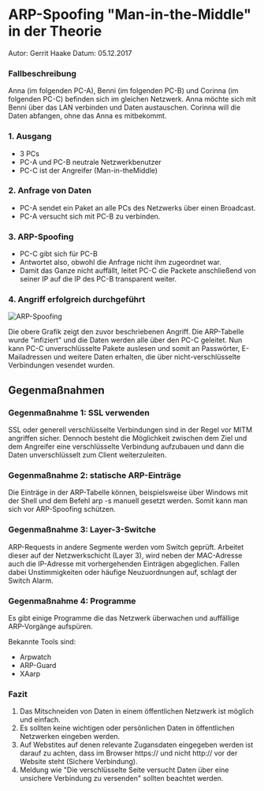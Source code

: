 # ARP-Spoofing "Man-in-the-Middle" in der Theorie

Autor: Gerrit Haake
Datum: 05.12.2017

### Fallbeschreibung

Anna (im folgenden PC-A), Benni (im folgenden PC-B) und Corinna (im folgenden PC-C) befinden sich im gleichen Netzwerk. Anna möchte sich mit Benni über das LAN verbinden und Daten austauschen.
Corinna will die Daten abfangen, ohne das Anna es mitbekommt.

### 1. Ausgang

- 3 PCs
- PC-A und PC-B neutrale Netzwerkbenutzer
- PC-C ist der Angreifer (Man-in-theMiddle)

### 2. Anfrage von Daten

- PC-A sendet ein Paket an alle PCs des Netzwerks über einen Broadcast.
- PC-A versucht sich mit PC-B zu verbinden.

### 3. ARP-Spoofing

- PC-C gibt sich für PC-B
- Antwortet also, obwohl die Anfrage nicht ihm zugeordnet war.
- Damit das Ganze nicht auffällt, leitet PC-C die Packete anschließend von seiner IP auf die IP des PC-B transparent weiter.

### 4. Angriff erfolgreich durchgeführt

![ARP-Spoofing](http://2we26u4fam7n16rz3a44uhbe1bq2.wpengine.netdna-cdn.com/wp-content/uploads/120711_2318_VLANHacking1.png)

Die obere Grafik zeigt den zuvor beschriebenen Angriff. Die ARP-Tabelle wurde "infiziert" und die Daten werden alle über den PC-C geleitet. 
Nun kann PC-C unverschlüsselte Pakete auslesen und somit an Passwörter, E-Mailadressen und weitere Daten erhalten, die über nicht-verschlüsselte Verbindungen vesendet wurden.

## Gegenmaßnahmen

### Gegenmaßnahme 1: SSL verwenden

SSL oder generell verschlüsselte Verbindungen sind in der Regel vor MITM angriffen sicher. 
Dennoch besteht die Möglichkeit zwischen dem Ziel und dem Angreifer eine verschlüsselte Verbindung aufzubauen und dann die Daten unverschlüsselt zum Client weiterzuleiten.

### Gegenmaßnahme 2: statische ARP-Einträge

Die Einträge in der ARP-Tabelle können, beispielsweise über Windows mit der Shell und dem Befehl arp -s manuell gesetzt werden. Somit kann man sich vor ARP-Spoofing schützen.

### Gegenmaßnahme 3: Layer-3-Switche

ARP-Requests in andere Segmente werden vom Switch geprüft. Arbeitet dieser auf der Netzwerkschicht (Layer 3), wird neben der MAC-Adresse auch die IP-Adresse mit vorhergehenden Einträgen abgeglichen. Fallen dabei Unstimmigkeiten oder häufige Neuzuordnungen auf, schlagt der Switch Alarm.

### Gegenmaßnahme 4: Programme

Es gibt einige Programme die das Netzwerk überwachen und auffällige ARP-Vorgänge aufspüren.

Bekannte Tools sind:
- Arpwatch
- ARP-Guard
- XAarp

### Fazit

1. Das Mitschneiden von Daten in einem öffentlichen Netzwerk ist möglich und einfach.
2. Es sollten keine wichtigen oder persönlichen Daten in öffentlichen Netzwerken eingeben werden.
3. Auf Webstites auf denen relevante Zugansdaten eingegeben werden ist darauf zu achten, dass im Browser https:// und nicht http:// vor der Website steht (Sichere Verbindung).
4. Meldung wie "Die verschlüsselte Seite versucht Daten über eine unsichere Verbindung zu versenden" sollten beachtet werden.

